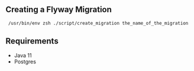
## Creating a Flyway Migration
```
 /usr/bin/env zsh ./script/create_migration the_name_of_the_migration
```

## Requirements
- Java 11
- Postgres